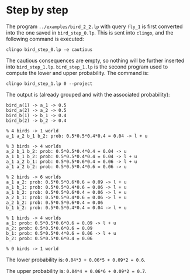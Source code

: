 # Step by step
The program `../examples/bird_2_2.lp` with query `fly_1` is first converted into the one saved in `bird_step_0.lp`.
This is sent into `clingo`, and the following command is executed:
```
clingo bird_step_0.lp -e cautious
```
The cautious consequences are empty, so nothing will be further inserted into `bird_step_1.lp`.
`bird_step_1.lp` is the second program used to compute the lower and upper probability.
The command is:
```
clingo bird_step_1.lp 0 --project
```
The output is (already grouped and with the associated probability):
```
bird_a(1) -> a_1 -> 0.5
bird_a(2) -> a_2 -> 0.5
bird_b(1) -> b_1 -> 0.4
bird_b(2) -> b_2 -> 0.4

% 4 birds -> 1 world
a_1 a_2 b_1 b_2: prob: 0.5*0.5*0.4*0.4 = 0.04 -> l + u

% 3 birds -> 4 worlds
a_2 b_1 b_2: prob: 0.5*0.5*0.4*0.4 = 0.04 -> u
a_1 b_1 b_2: prob: 0.5*0.5*0.4*0.4 = 0.04 -> l + u
a_1 a_2 b_1: prob: 0.5*0.5*0.6*0.4 = 0.06 -> l + u
a_1 a_2 b_2: prob: 0.5*0.5*0.4*0.6 = 0.06 -> u

% 2 birds -> 6 worlds
a_1 a_2: prob: 0.5*0.5*0.6*0.6 = 0.09 -> l + u
a_1 b_1: prob: 0.5*0.5*0.4*0.6 = 0.06 -> l + u
a_1 b_2: prob: 0.5*0.5*0.6*0.4 = 0.06 -> l + u
a_2 b_1: prob: 0.5*0.5*0.4*0.6 = 0.06 -> l + u
a_2 b_2: prob: 0.5*0.5*0.6*0.4 = 0.06
b_1 b_2: prob: 0.5*0.5*0.4*0.4 = 0.04 -> l + u

% 1 birds -> 4 worlds
a_1: prob: 0.5*0.5*0.6*0.6 = 0.09 -> l + u
a_2: prob: 0.5*0.5*0.6*0.6 = 0.09
b_1: prob: 0.5*0.5*0.4*0.6 = 0.06 -> l + u
b_2: prob: 0.5*0.5*0.6*0.4 = 0.06

% 0 birds -> 1 world
```
The lower probability is: `0.04*3 + 0.06*5 + 0.09*2 = 0.6`.

The upper probability is: `0.04*4 + 0.06*6 + 0.09*2 = 0.7`.